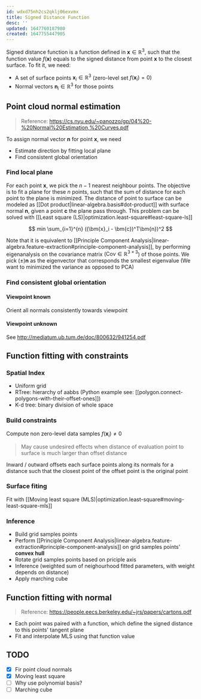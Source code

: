 ```yaml
---
id: wdxd75nh2cs2qklj06exvmx
title: Signed Distance Function
desc: ''
updated: 1647760187980
created: 1647755447905
---
```


Signed distance function is a function defined in $\bm{x} \in \mathbb{R}^3$, such that the function value $f(\bm{x})$  equals to the signed distance from point $\bm{x}$ to the closest surface. To fit it, we need:

- A set of surface points $\bm{x}_i \in \mathbb{R}^3$ (zero-level set $f(\bm{x}_i) = 0$)
- Normal vectors $\bm{n}_i \in \mathbb{R}^3$ for those points

## Point cloud normal estimation

> Reference: https://cs.nyu.edu/~panozzo/gp/04%20-%20Normal%20Estimation,%20Curves.pdf

To assign normal vector $\bm{n}$ for point $\bm{x}$, we need
- Estimate direction by fitting local plane
- Find consistent global orientation

### Find local plane
For each point $\bm{x}$, we pick the $n-1$ nearest neighbour points. The objective is to fit a plane for these $n$ points, such that the sum of distance for each point to the plane is minimized.  The distance of point to surface can be modeled as [[Dot product|linear-algebra.basis#dot-product]] with surface normal $\bm{n}$, given a point $\bm{c}$ the plane pass through. This problem can be solved with [[Least square (LS)|optimization.least-square#least-square-ls]]

$$
min \sum_{i=1}^{n} ((\bm{x}_i - \bm{c})^T\bm{n})^2
$$

Note that it is equivalent to [[Principle Component Analysis|linear-algebra.feature-extraction#principle-component-analysis]], by performing eigenanalysis on the covariance matrix ($\mathrm{Cov} \in \mathbb{R}^{3 \times 3}$) of those points. We pick $(\pm)\bm{n}$ as the eigenvector that corresponds the smallest eigenvalue (We want to minimized the variance as opposed to PCA)

### Find consistent global orientation
#### Viewpoint known
Orient all normals consistently towards viewpoint
#### Viewpoint unknown
See http://mediatum.ub.tum.de/doc/800632/941254.pdf


## Function fitting with constraints

### Spatial Index
- Uniform grid
- RTree: hierarchy of aabbs (Python example see: [[polygon.connect-polygons-with-their-offset-ones]])
- K-d tree: binary division of whole space

### Build constraints
Compute non zero-level data samples $f(\bm{x}_i) \neq 0$

> May cause undesired effects when distance of evaluation point to surface is much larger than offset distance

Inward / outward offsets each surface points along its normals for a distance such that the closest point of the offset point is the original point

### Surface fiting
Fit with [[Moving least square (MLS)|optimization.least-square#moving-least-square-mls]]

### Inference
- Build grid samples points
- Perform [[Principle Component Analysis|linear-algebra.feature-extraction#principle-component-analysis]] on grid samples points' **convex hull**
- Rotate grid samples points based on priciple axis
- Inference (weighted sum of neighourhood fitted parameters, with weight depends on distance)
- Apply marching cube

## Function fitting with normal
> Reference: https://people.eecs.berkeley.edu/~jrs/papers/cartons.pdf

- Each point was paired with a function, which define the signed distance to this points' tangent plane
- Fit and interpolate MLS using that function value


## TODO
- [x] Fir point cloud normals
- [x] Moving least square
- [ ] Why use polynomial basis?
- [ ] Marching cube
